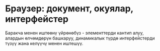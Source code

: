 # Браузер: документ, окуялар, интерфейстер

Баракча менен иштөөнү үйрөнөбүз - элементтерди кантип алуу, алардын өлчөмдөрүн башкаруу, динамикалык түрдө интерфейстерди түзүү жана келүүчү менен иштешүү.
